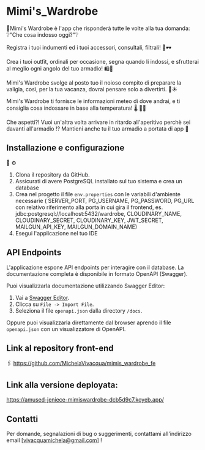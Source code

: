 # Mimi's_Wardrobe

🎀Mimi's Wardrobe è l'app che risponderà tutte le volte alla tua domanda: ❔"Che cosa indosso oggi?"❔

Registra i tuoi indumenti ed i tuoi accessori, consultali, filtrali! 👗🕶️

Crea i tuoi outfit, ordinali per occasione, segna quando li indossi,
e sfrutterai al meglio ogni angolo del tuo armadio! 🛍️👠

Mimi's Wardrobe svolge al posto tuo il noioso compito di preparare la valigia, così, per la tua vacanza, dovrai pensare solo a divertirti. 🧳☀

Mimi's Wardrobe ti fornisce le informazioni meteo di dove andrai, e ti consiglia cosa indossare in base alla temperatura! 🌡 👙🧥

Che aspetti?! Vuoi un'altra volta arrivare in ritardo all'aperitivo perchè sei davanti all'armadio ⁉️
Mantieni anche tu il tuo armadio a portata di app 📱

## Installazione e configurazione

🔧 ⚙️

1. Clona il repository da GitHub.
2. Assicurati di avere PostgreSQL installato sul tuo sistema e crea un database
3. Crea nel progetto il file `env.properties` con le variabili d'ambiente necessarie ( SERVER_PORT, PG_USERNAME, PG_PASSWORD, PG_URL con relativo riferimento alla porta in cui gira il frontend, es. jdbc:postgresql://localhost:5432/wardrobe, CLOUDINARY_NAME, CLOUDINARY_SECRET, CLOUDINARY_KEY, JWT_SECRET, MAILGUN_API_KEY, MAILGUN_DOMAIN_NAME)
4. Esegui l'applicazione nel tuo IDE

## API Endpoints

L'applicazione espone API endpoints per interagire con il database. La documentazione completa è disponibile in formato OpenAPI (Swagger).

Puoi visualizzarla documentazione utilizzando Swagger Editor:

1. Vai a [Swagger Editor](https://editor.swagger.io/).
2. Clicca su `File -> Import File`.
3. Seleziona il file `openapi.json` dalla directory `/docs`.

Oppure puoi visualizzarla direttamente dal browser aprendo il file `openapi.json` con un visualizzatore di OpenAPI.


## Link al repository front-end

🖇️
https://github.com/MichelaVivacqua/mimis_wardrobe_fe

## Link alla versione deployata:

https://amused-jeniece-mimiswardrobe-dcb5d9c7.koyeb.app/

## Contatti

Per domande, segnalazioni di bug o suggerimenti, contattami all'indirizzo email [vivacquamichela@gmail.com] !


